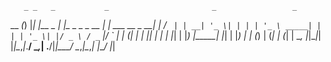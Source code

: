       _ _   _           _                       _                 _ 
  __ _(_) |_| |__  _   _| |__        _   _ _ __ | | ___   __ _  __| |
 / _` | | __| '_ \| | | | '_ \ _____| | | | '_ \| |/ _ \ / _` |/ _` |
| (_| | | |_| | | | |_| | |_) |_____| |_| | |_) | | (_) | (_| | (_| |
 \__, |_|\__|_| |_|\__,_|_.__/       \__,_| .__/|_|\___/ \__,_|\__,_|
 |___/                                    |_|                        
